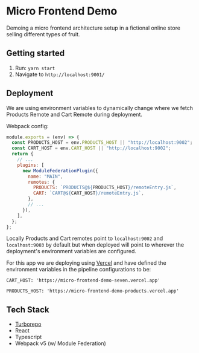 # Micro Frontend Demo

Demoing a micro frontend architecture setup in a fictional online store selling different types of fruit.

## Getting started

1. Run: `yarn start`
2. Navigate to `http://localhost:9001/`

## Deployment

We are using environment variables to dynamically change where we fetch Products Remote and Cart Remote during deployment.

Webpack config:

```javascript
module.exports = (env) => {
  const PRODUCTS_HOST = env.PRODUCTS_HOST || "http://localhost:9002";
  const CART_HOST = env.CART_HOST || "http://localhost:9002";
  return {
    // ...
    plugins: [
      new ModuleFederationPlugin({
        name: "MAIN",
        remotes: {
          PRODUCTS: `PRODUCTS@${PRODUCTS_HOST}/remoteEntry.js`,
          CART: `CART@${CART_HOST}/remoteEntry.js`,
        },
        // ...
      }),
    ],
  };
};
```

Locally Products and Cart remotes point to `localhost:9002` and `localhost:9003` by default but when deployed will point to wherever the deployment's environment variables are configured.

For this app we are deploying using [Vercel](https://vercel.com/) and have defined the environment variables in the pipeline configurations to be:

`CART_HOST: 'https://micro-frontend-demo-seven.vercel.app'`

`PRODUCTS_HOST: 'https://micro-frontend-demo-products.vercel.app'`

## Tech Stack

- [Turborepo](https://turborepo.org/)
- React
- Typescript
- Webpack v5 (w/ Module Federation)
